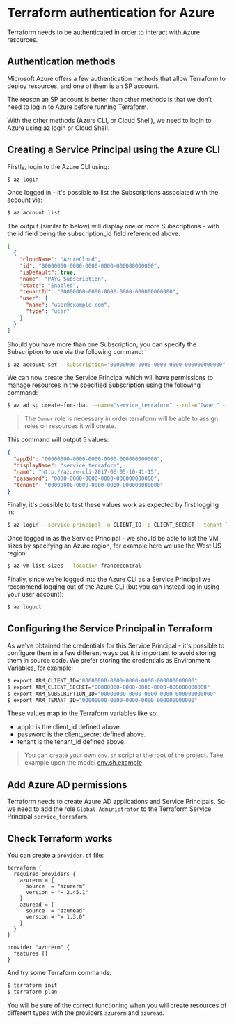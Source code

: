 # Terraform authentication for Azure

Terraform needs to be authenticated in order to interact with Azure resources.

## Authentication methods

Microsoft Azure offers a few authentication methods that allow Terraform to deploy resources, and one of them is an SP account.

The reason an SP account is better than other methods is that we don’t need to log in to Azure before running Terraform.

With the other methods (Azure CLI, or Cloud Shell), we need to login to Azure using az login or Cloud Shell.

## Creating a Service Principal using the Azure CLI

Firstly, login to the Azure CLI using:

```bash
$ az login
```

Once logged in - it's possible to list the Subscriptions associated with the account via:

```bash
$ az account list
```

The output (similar to below) will display one or more Subscriptions - with the id field being the subscription_id field referenced above.

```json
[
  {
    "cloudName": "AzureCloud",
    "id": "00000000-0000-0000-0000-000000000000",
    "isDefault": true,
    "name": "PAYG Subscription",
    "state": "Enabled",
    "tenantId": "00000000-0000-0000-0000-000000000000",
    "user": {
      "name": "user@example.com",
      "type": "user"
    }
  }
]
```

Should you have more than one Subscription, you can specify the Subscription to use via the following command:

```bash
$ az account set --subscription="00000000-0000-0000-0000-000000000000"
```

We can now create the Service Principal which will have permissions to manage resources in the specified Subscription using the following command:

```bash
$ az ad sp create-for-rbac --name="service_terraform" --role="Owner" --scopes="/subscriptions/00000000-0000-0000-0000-000000000000"
```

> The `Owner` role is necessary in order terraform will be able to assign roles on resources it will create.

This command will output 5 values:

```json
{
  "appId": "00000000-0000-0000-0000-000000000000",
  "displayName": "service_terraform",
  "name": "http://azure-cli-2017-06-05-10-41-15",
  "password": "0000-0000-0000-0000-000000000000",
  "tenant": "00000000-0000-0000-0000-000000000000"
}
```

Finally, it's possible to test these values work as expected by first logging in:

```bash
$ az login --service-principal -u CLIENT_ID -p CLIENT_SECRET --tenant TENANT_ID
```

Once logged in as the Service Principal - we should be able to list the VM sizes by specifying an Azure region, for example here we use the West US region:

```bash
$ az vm list-sizes --location francecentral
```

Finally, since we're logged into the Azure CLI as a Service Principal we recommend logging out of the Azure CLI (but you can instead log in using your user account):

```bash
$ az logout
```

## Configuring the Service Principal in Terraform

As we've obtained the credentials for this Service Principal - it's possible to configure them in a few different ways but it is important to avoid storing them in source code.
We prefer storing the credentials as Environment Variables, for example:

```bash
$ export ARM_CLIENT_ID="00000000-0000-0000-0000-000000000000"
$ export ARM_CLIENT_SECRET="00000000-0000-0000-0000-000000000000"
$ export ARM_SUBSCRIPTION_ID="00000000-0000-0000-0000-000000000000"
$ export ARM_TENANT_ID="00000000-0000-0000-0000-000000000000"
```

These values map to the Terraform variables like so:

- appId is the client_id defined above.
- password is the client_secret defined above.
- tenant is the tenant_id defined above.

> You can create your own `env.sh` script at the root of the project. Take example upon the model [env.sh.example](../env.sh.example).

## Add Azure AD permissions

Terraform needs to create Azure AD applications and Service Principals.
So we need to add the role `Global Administrator` to the Terraform Service Principal `service_terraform`.

## Check Terraform works

You can create a `provider.tf` file:

```hcl
terraform {
  required_providers {
    azurerm = {
      source  = "azurerm"
      version = "= 2.45.1"
    }
    azuread = {
      source  = "azuread"
      version = "= 1.3.0"
    }
  }
}

provider "azurerm" {
  features {}
}
```

And try some Terraform commands:

```bash
$ terraform init
$ terraform plan
```

You will be sure of the correct functioning when you will create resources of different types with the providers `azurerm` and `azuread`.
